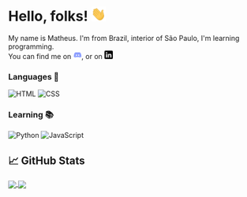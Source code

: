 
# Hello, folks! <img src="https://raw.githubusercontent.com/CrazyTos/CrazyTos/master/wave.gif" width="30px">

<p>
My name is Matheus. I'm from Brazil, interior of São Paulo, I'm learning programming. <br>
You can find me on <a href="https://discord.com/users/140484514039332864" rel="nofollow"><img src="https://raw.githubusercontent.com/CrazyTos/CrazyTos/master/discord.png" alt="Discord" width="17px" style="paddin-top: 1000px;"></a>, or on <a href="https://www.linkedin.com/in/matheus-souza-290061134" rel="nofollow"><img src="https://raw.githubusercontent.com/CrazyTos/CrazyTos/master/linkedin.png" alt="Linkedin" width="17px"></a>
</p>

### Languages 🚀

![HTML](https://img.shields.io/badge/HTML-E34F26?style=for-the-badge&logo=html5&logoColor=white)
![CSS](https://img.shields.io/badge/CSS-1572B6?style=for-the-badge&logo=css3&logoColor=white)

### Learning 📚

![Python](https://img.shields.io/badge/-Python-000?&logo=Python)
![JavaScript](https://img.shields.io/badge/-JavaScript-000?&logo=JavaScript)

## &#x1f4c8; GitHub Stats

<div>
<a href="https://github.com/Ryulf/Ryulf">
<img align="center" src="https://github-readme-stats.vercel.app/api?username=Ryulf&show_icons=true&theme=dracula&include_all_commits=true&count_private=true"/>  
<img align="center" src="https://github-readme-stats.vercel.app/api/top-langs/?username=Ryulf&layout=compact&langs_count=7&theme=dracula"/>

</div>
<!--
**Ryulf/Ryulf** is a ✨ _special_ ✨ repository because its `README.md` (this file) appears on your GitHub profile.

Here are some ideas to get you started:

- 🔭 I’m currently working on ...
- 🌱 I’m currently learning ...
- 👯 I’m looking to collaborate on ...
- 🤔 I’m looking for help with ...
- 💬 Ask me about ...
- 📫 How to reach me: ...
- 😄 Pronouns: ...
- ⚡ Fun fact: ...
-->
